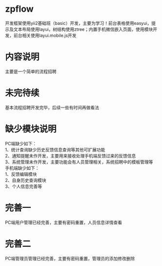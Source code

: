 # zpflow
开发框架使用yii2基础班（basic）开发，主要为学习！前台表格使用easyui，提示及文本布局使用layui，树结构使用ztree；内置手机微信嵌入页面，使用模块开发，前台相关使用layui.mobile.js开发

# 内容说明
主要是一个简单的流程招聘

# 未完待续
基本流程招聘开发完毕，后续一些有时间再做看法

# 缺少模块说明
PC端缺少如下：<br/>
1、统计查询缺少历史反馈信息查询等其他可扩展功能<br/>
2、通知提醒未作开发，主要用来接收处理手机端反馈过来的反馈信息<br/>
3、系统管理未作开发，主要功能会有人员管理相关，系统招聘中的模板管理等<br/>
手机端缺少如下：<br/>
1、反馈编辑模块<br/>
2、自身历史查询模块<br/>
3、个人信息完善等

# 完善一
PC端用户管理已经完善，主要有密码重置，人员信息详情查看

# 完善二
PC端管理员管理已经完善，主要有密码重置，管理员的添加修改删除

